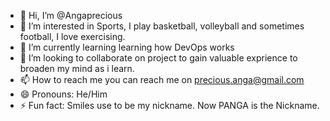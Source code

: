 - 👋 Hi, I’m @Angaprecious
- 👀 I’m interested in Sports, I play basketball, volleyball and sometimes football, I love exercising.
- 🌱 I’m currently learning learning how DevOps works
- 💞️ I’m looking to collaborate on project to gain valuable exprience to broaden my mind as i learn.
- 📫 How to reach me you can reach me on precious.anga@gmail.com
- 😄 Pronouns: He/Him
- ⚡ Fun fact: Smiles use to be my nickname. Now PANGA is the Nickname.



<!---
Angaprecious/Angaprecious is a ✨ special ✨ repository because its `README.md` (this file) appears on your GitHub profile.
You can click the Preview link to take a look at your changes.
--->
